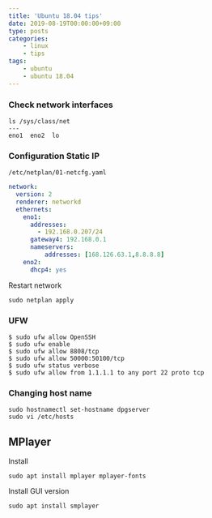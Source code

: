 ```yaml
---
title: 'Ubuntu 18.04 tips'
date: 2019-08-19T00:00:00+09:00
type: posts
categories:
    - linux
    - tips
tags:
    - ubuntu
    - ubuntu 18.04
---
```


### Check network interfaces

```
ls /sys/class/net
---
eno1  eno2  lo
```

### Configuration Static IP

`/etc/netplan/01-netcfg.yaml`

```yaml
network:
  version: 2
  renderer: networkd
  ethernets:
    eno1:
      addresses:
        - 192.168.0.207/24
      gateway4: 192.168.0.1
      nameservers:
          addresses: [168.126.63.1,8.8.8.8]
    eno2:
      dhcp4: yes
``` 

Restart network

    sudo netplan apply

### UFW 

    $ sudo ufw allow OpenSSH
    $ sudo ufw enable
    $ sudo ufw allow 8808/tcp
    $ sudo ufw allow 50000:50100/tcp
    $ sudo ufw status verbose
    $ sudo ufw allow from 1.1.1.1 to any port 22 proto tcp


### Changing host name

    sudo hostnamectl set-hostname dpgserver
    sudo vi /etc/hosts    


## MPlayer

Install

	sudo apt install mplayer mplayer-fonts

Install GUI version

	sudo apt install smplayer
